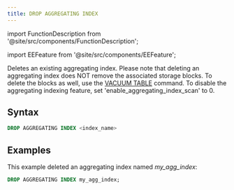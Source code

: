 ```yaml
---
title: DROP AGGREGATING INDEX
---
```


import FunctionDescription from '@site/src/components/FunctionDescription';

<FunctionDescription description="Introduced or updated: v1.2.151"/>

import EEFeature from '@site/src/components/EEFeature';

<EEFeature featureName='AGGREGATING INDEX'/>

Deletes an existing aggregating index. Please note that deleting an aggregating index does NOT remove the associated storage blocks. To delete the blocks as well, use the [VACUUM TABLE](../20-table/91-vacuum-table.md) command. To disable the aggregating indexing feature, set 'enable_aggregating_index_scan' to 0.

## Syntax

```sql
DROP AGGREGATING INDEX <index_name>
```

## Examples

This example deleted an aggregating index named *my_agg_index*:

```sql
DROP AGGREGATING INDEX my_agg_index;
```